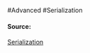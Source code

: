 #Advanced #Serialization

#### Source:
[Serialization](https://www.learnpython.org/en/Serialization)

